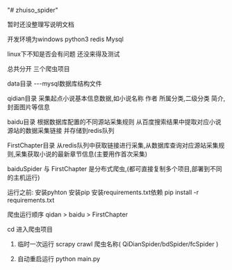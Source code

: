 "# zhuiso_spider"

暂时还没整理写说明文档

开发环境为windows python3 redis Mysql

linux下不知是否会有问题  还没来得及测试

总共分开 三个爬虫项目

data目录 ---mysql数据库结构文件

qidian目录 采集起点小说基本信息数据,如小说名称 作者 所属分类,二级分类 简介,封面图片等信息

baidu目录 根据数据库配置的不同源站采集规则 从百度搜索结果中提取对应小说源站的数据采集链接 并存储到redis队列

FirstChapter目录 从redis队列中获取链接进行采集,从数据库查询对应源站采集规则,采集获取小说的最新章节信息(主要用作首次采集)

baiduSpider 与 FirstChapter 是分布式爬虫,(都可直接复制多个项目,部署到不同的主机运行)

运行之前:
安装pyhton
安装pip
安装requirements.txt依赖
pip install -r requirements.txt

爬虫运行顺序 qidan > baidu > FirstChapter

cd 进入爬虫项目

1. 临时一次运行  scrapy crawl 爬虫名称( QiDianSpider/bdSpider/fcSpider )

2. 自动重启运行  python main.py
